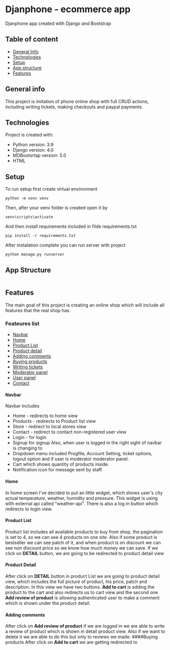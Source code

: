 # Djanphone - ecommerce app
 Djanphone app created with Django and Bootstrap

## Table of content

  * [ General Info](#general-info) 
  * [Technologies](#technologies)
  * [Setup](#setup)
  * [App structure](#app-structure)
  * [Features](#features)

## General info
This project is imitation of phone online shop with full CRUD actions, including writing tickets, making checkouts and paypal payments.

## Technologies
Project is created with:
* Python version: 3.9
* Django version: 4.0
* MDBootsrtap version: 5.0
* HTML 

## Setup
To run setup first create virtual environment
```
python -m venv venv
```
Then, after your venv folder is created open it by 
```
venv\scripts\activate
```
And then install requirements included in filde requirements.txt
```
pip install -r requirements.txt
```
After instalation complete you can run server with project
```
python manage.py runserver
```
## App Structure
```

```
## Features
The main goal of this project is creating an online shop which will include all features that the real shop has. 
### Feateures list
* [Navbar](#Navbar)
* [Home](#Home)
* [Product List](#Product-list)
* [Product detail](#Product-detail)
* [Adding comments](#Adding-comments)
* [Buying products](#Buying-products)
* [Writing tickets](#Writing-tickets)
* [Moderator panel](#Moderator-panel)
* [User panel](#User-panel)
* [Contact](#Contact)

#### Navbar
Navbar includes
* Home - redirects to home view
* Products - redirects to Product list view
* Store - redirect to local stores view
* Contact - redirect to contact non-registered user view
* Login - for login
* Signup for signup
Also, when user is logged in the right sight of navbar is changing to 
* Dropdown menu included Progfile, Account Setting, ticket options, logout option and if user is moderator moderator panel.
* Cart which shows quantity of products inside. 
* Notification icon for message sent by staff.
<!-- TO DO PICTURES -->
#### Home
In home screen I've decided to put an little widget, which shows user's city actual temperature, weather, humidity and pressure. This widget is using with external
api called "weather-api". There is also a log in button which redirects to login view. 
<!-- TO DO PICTURES -->
#### Product List
Product list includes all available products to buy from shop, the pagination is set to 4, so we can see 4 products on one site. Also if some product
is bestseller we can see patch of it, and when product is on discount we can see non discount price so we know how much money we can save. 
If we click on <strong>DETAIL</strong> button, we are going to be redirected to product detail view
<!-- TO DO PICTURES -->
#### Product Detail
After click on <strong>DETAIL</strong> button in product List we are going to product detail view, which includes the full picture of product, his price, patch and description. In this view we have two buttons. <strong>Add to cart</strong> is adding the product to the cart and also redirects us to cart view and the second one <strong>Add review of product</strong> is allowing authenticated user to make a comment which is shown under the product detail.
<!-- TO DO PICTURES -->
#### Adding comments
After click on <strong>Add review of product</strong> if we are logged in we are able to write a review of product which is shown in detail product view. Also if we want to delete it we are able to do this but only to reviews we made. 
####Buying products
After click on <strong>Add to cart</strong> we are getting redirected to 


